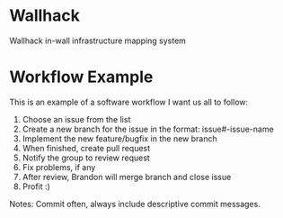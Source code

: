 # Wallhack
Wallhack in-wall infrastructure mapping system

# Workflow Example
This is an example of a software workflow I want us all to follow:
1. Choose an issue from the list
2. Create a new branch for the issue in the format: issue#-issue-name
3. Implement the new feature/bugfix in the new branch
4. When finished, create pull request
5. Notify the group to review request
6. Fix problems, if any
7. After review, Brandon will merge branch and close issue
8. Profit :)

Notes: Commit often, always include descriptive commit messages.
